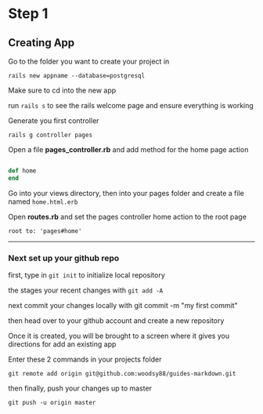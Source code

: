 
# Step 1
## Creating App


Go to the folder you want to create your project in

`rails new appname --database=postgresql`

Make sure to cd into the new app

run `rails s` to see the rails welcome page and ensure everything is working


Generate you first controller

```rails g controller pages```

Open a file **pages_controller.rb** and add method for the home page action

```ruby

def home
end

```

Go into your views directory, then into your pages folder and create a file named ```home.html.erb```

Open **routes.rb** and set the pages controller home action to the root page

```root to: 'pages#home'```

---

### Next set up your github repo

first, type in ```git init``` to initialize local repository

the stages your recent changes with ```git add -A```

next commit your changes locally with git commit -m "my first commit"

then head over to your github account and create a new repository

Once it is created, you will be brought to a screen where it gives you directions for add an existing app

Enter these 2 commands in your projects folder

```git remote add origin git@github.com:woodsy88/guides-markdown.git```

then finally, push your changes up to master

```git push -u origin master```


